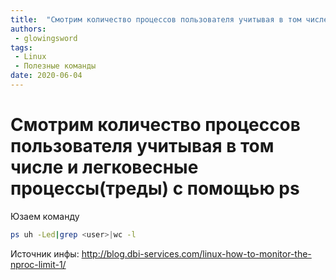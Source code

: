 ```yaml
---
title:  "Смотрим количество процессов пользователя учитывая в том числе и легковесные процессы(треды) с помощью ps"
authors: 
 - glowingsword
tags:
 - Linux
 - Полезные команды
date: 2020-06-04
---
```

# Смотрим количество процессов пользователя учитывая в том числе и легковесные процессы(треды) с помощью ps

Юзаем команду 

```bash
ps uh -Led|grep <user>|wc -l
```

Источник инфы: <http://blog.dbi-services.com/linux-how-to-monitor-the-nproc-limit-1/>
